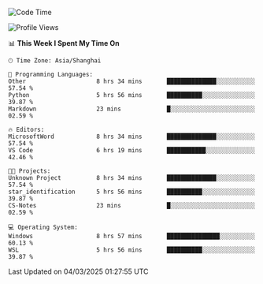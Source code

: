 <!--START_SECTION:waka-->
![Code Time](http://img.shields.io/badge/Code%20Time-2%2C343%20hrs%2045%20mins-blue)

![Profile Views](http://img.shields.io/badge/Profile%20Views-2-blue)

📊 **This Week I Spent My Time On** 

```text
🕑︎ Time Zone: Asia/Shanghai

💬 Programming Languages: 
Other                    8 hrs 34 mins       ██████████████░░░░░░░░░░░   57.54 % 
Python                   5 hrs 56 mins       ██████████░░░░░░░░░░░░░░░   39.87 % 
Markdown                 23 mins             █░░░░░░░░░░░░░░░░░░░░░░░░   02.59 % 

🔥 Editors: 
MicrosoftWord            8 hrs 34 mins       ██████████████░░░░░░░░░░░   57.54 % 
VS Code                  6 hrs 19 mins       ███████████░░░░░░░░░░░░░░   42.46 % 

🐱‍💻 Projects: 
Unknown Project          8 hrs 34 mins       ██████████████░░░░░░░░░░░   57.54 % 
star_identification      5 hrs 56 mins       ██████████░░░░░░░░░░░░░░░   39.87 % 
CS-Notes                 23 mins             █░░░░░░░░░░░░░░░░░░░░░░░░   02.59 % 

💻 Operating System: 
Windows                  8 hrs 57 mins       ███████████████░░░░░░░░░░   60.13 % 
WSL                      5 hrs 56 mins       ██████████░░░░░░░░░░░░░░░   39.87 % 
```


 Last Updated on 04/03/2025 01:27:55 UTC
<!--END_SECTION:waka-->